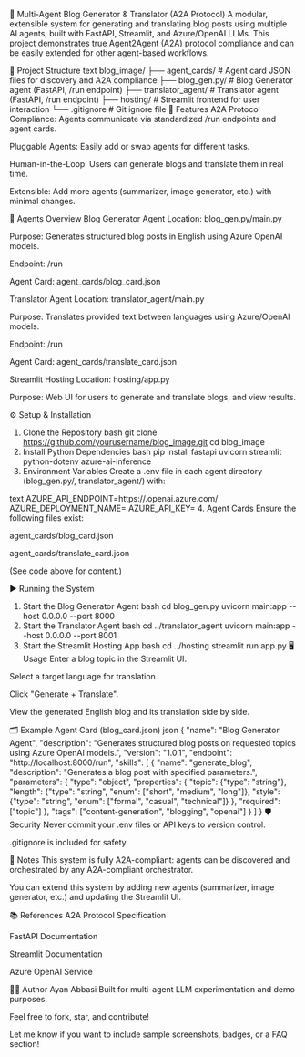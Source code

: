 📝 Multi-Agent Blog Generator & Translator (A2A Protocol)
A modular, extensible system for generating and translating blog posts using multiple AI agents, built with FastAPI, Streamlit, and Azure/OpenAI LLMs.
This project demonstrates true Agent2Agent (A2A) protocol compliance and can be easily extended for other agent-based workflows.

📁 Project Structure
text
blog_image/
├── agent_cards/           # Agent card JSON files for discovery and A2A compliance
├── blog_gen.py/           # Blog Generator agent (FastAPI, /run endpoint)
├── translator_agent/      # Translator agent (FastAPI, /run endpoint)
├── hosting/               # Streamlit frontend for user interaction
└── .gitignore             # Git ignore file
🚀 Features
A2A Protocol Compliance: Agents communicate via standardized /run endpoints and agent cards.

Pluggable Agents: Easily add or swap agents for different tasks.

Human-in-the-Loop: Users can generate blogs and translate them in real time.

Extensible: Add more agents (summarizer, image generator, etc.) with minimal changes.

🧩 Agents Overview
Blog Generator Agent
Location: blog_gen.py/main.py

Purpose: Generates structured blog posts in English using Azure OpenAI models.

Endpoint: /run

Agent Card: agent_cards/blog_card.json

Translator Agent
Location: translator_agent/main.py

Purpose: Translates provided text between languages using Azure/OpenAI models.

Endpoint: /run

Agent Card: agent_cards/translate_card.json

Streamlit Hosting
Location: hosting/app.py

Purpose: Web UI for users to generate and translate blogs, and view results.

⚙️ Setup & Installation
1. Clone the Repository
bash
git clone https://github.com/yourusername/blog_image.git
cd blog_image
2. Install Python Dependencies
bash
pip install fastapi uvicorn streamlit python-dotenv azure-ai-inference
3. Environment Variables
Create a .env file in each agent directory (blog_gen.py/, translator_agent/) with:

text
AZURE_API_ENDPOINT=https://<your-resource-name>.openai.azure.com/
AZURE_DEPLOYMENT_NAME=<your-deployment-name>
AZURE_API_KEY=<your-azure-openai-api-key>
4. Agent Cards
Ensure the following files exist:

agent_cards/blog_card.json

agent_cards/translate_card.json

(See code above for content.)

▶️ Running the System
1. Start the Blog Generator Agent
bash
cd blog_gen.py
uvicorn main:app --host 0.0.0.0 --port 8000
2. Start the Translator Agent
bash
cd ../translator_agent
uvicorn main:app --host 0.0.0.0 --port 8001
3. Start the Streamlit Hosting App
bash
cd ../hosting
streamlit run app.py
🖥️ Usage
Enter a blog topic in the Streamlit UI.

Select a target language for translation.

Click "Generate + Translate".

View the generated English blog and its translation side by side.

🗂️ Example Agent Card (blog_card.json)
json
{
  "name": "Blog Generator Agent",
  "description": "Generates structured blog posts on requested topics using Azure OpenAI models.",
  "version": "1.0.1",
  "endpoint": "http://localhost:8000/run",
  "skills": [
    {
      "name": "generate_blog",
      "description": "Generates a blog post with specified parameters.",
      "parameters": {
        "type": "object",
        "properties": {
          "topic": {"type": "string"},
          "length": {"type": "string", "enum": ["short", "medium", "long"]},
          "style": {"type": "string", "enum": ["formal", "casual", "technical"]}
        },
        "required": ["topic"]
      },
      "tags": ["content-generation", "blogging", "openai"]
    }
  ]
}
🛡️ Security
Never commit your .env files or API keys to version control.

.gitignore is included for safety.

📝 Notes
This system is fully A2A-compliant: agents can be discovered and orchestrated by any A2A-compliant orchestrator.

You can extend this system by adding new agents (summarizer, image generator, etc.) and updating the Streamlit UI.

📚 References
A2A Protocol Specification

FastAPI Documentation

Streamlit Documentation

Azure OpenAI Service

👨‍💻 Author
Ayan Abbasi
Built for multi-agent LLM experimentation and demo purposes.

Feel free to fork, star, and contribute!

Let me know if you want to include sample screenshots, badges, or a FAQ section!